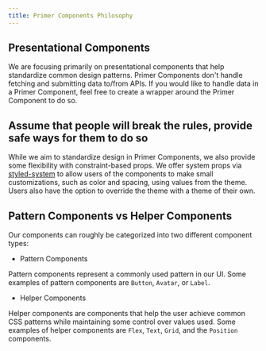 ```yaml
---
title: Primer Components Philosophy
---
```


## Presentational Components
 We are focusing primarily on presentational components that help standardize common design patterns. Primer Components don't handle fetching and submitting data to/from APIs. If you would like to handle data in a Primer Component, feel free to create a wrapper around the Primer Component to do so.

## Assume that people will break the rules, provide safe ways for them to do so
While we aim to standardize design in Primer Components, we also provide some flexibility with constraint-based props. We offer system props via [styled-system](https://github.com/styled-system/styled-system) to allow users of the components to make small customizations, such as color and spacing, using values from the theme. Users also have the option to override the theme with a theme of their own.


## Pattern Components vs Helper Components

Our components can roughly be categorized into two different component types:


- Pattern Components

Pattern components represent a commonly used pattern in our UI. Some examples of pattern components are `Button`, `Avatar`, or `Label`.

- Helper Components

Helper components are components that help the user achieve common CSS patterns while maintaining some control over values used. Some examples of helper components are `Flex`, `Text`, `Grid`, and the `Position` components.
